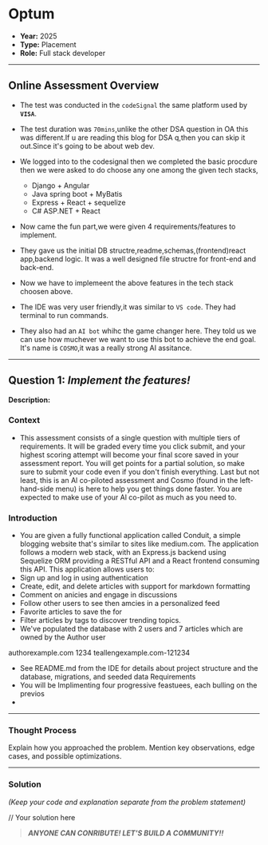 # Optum

- **Year:** 2025
- **Type:** Placement  
- **Role:** Full stack developer
---

## Online Assessment Overview  

- The test was conducted in the `codeSignal` the same platform used by **`VISA`**.
- The test duration was `70mins`,unlike the other DSA question in OA this was different.If u are reading this blog for DSA q,then you can skip it out.Since it's going to be about web dev.
- We logged into to the codesignal then we completed the basic procdure then we were asked to do choose any one among the given tech stacks,
  - Django + Angular
  - Java spring boot + MyBatis
  - Express + React + sequelize
  - C# ASP.NET + React

- Now came the fun part,we were given 4 requirements/features to implement.
- They gave us the initial DB structre,readme,schemas,(frontend)react app,backend logic. It was a well designed file structre for front-end and back-end.
- Now we have to implemeent the above features in the tech stack choosen above.
- The IDE was very user friendly,it was similar to `VS code`. They had terminal to run commands.
- They also had an `AI bot` whihc the game changer here. They told us we can use how muchever we want to use this bot to achieve the end goal. It's name is `COSMO`,it 
was a really strong AI assitance. 

---

## Question 1: *Implement the features!*  
**Description:**  

### Context

- This assessment consists of a single question with multiple tiers of requirements. It will be graded every time you click submit, and your highest scoring attempt will become your final score saved in your assessment report.
You will get points for a partial solution, so make sure to submit your code even if you don't finish everything.
Last but not least, this is an Al co-piloted assessment and Cosmo (found in the left-hand-side menu) is here to help you get things done faster. You are expected to make use of your Al co-pilot as much as you need to.

### Introduction

- You are given a fully functional application called Conduit, a simple blogging website that's similar to sites like medium.com. The application follows a modern web stack, with an Express.js backend using Sequelize ORM providing a RESTful API and a React frontend consuming this API. This application allows users to:
- Sign up and log in using authentication
- Create, edit, and delete articles with support for markdown formatting
- Comment on anicies and engage in discussions
- Follow other users to see then amcies in a personalized feed
- Favorite articles to save the for
- Filter articles by tags to discover trending topics.
- We've populated the database with 2 users and 7 articles which are owned by the Author user

authorexample.com 1234
teallengexample.com-121234

- See README.md from the IDE for details about project structure and the database, migrations, and seeded data
Requirements
- You will be Implimenting four progressive feastuees, each bulling on the previos
- 

---

### Thought Process  

Explain how you approached the problem. Mention key observations, edge cases, and possible optimizations.  


---

### Solution  
*(Keep your code and explanation separate from the problem statement)*  


// Your solution here
> ***ANYONE CAN CONRIBUTE! LET'S BUILD A COMMUNITY!!***
